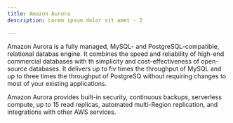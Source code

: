 ```yaml
---
title: Amazon Aurora 
description: Lorem ipsum dolor sit amet - 2

---
```


Amazon Aurora is a fully managed, MySQL- and PostgreSQL-compatible, relational databas
engine. It combines the speed and reliability of high-end commercial databases with th
simplicity and cost-effectiveness of open-source databases. It delivers up to fiv
times the throughput of MySQL and up to three times the throughput of PostgreSQ
without requiring changes to most of your existing applications.


Amazon Aurora provides built-in security, continuous backups, serverless compute, up to 15 read replicas, automated multi-Region replication, and integrations with other AWS services.
